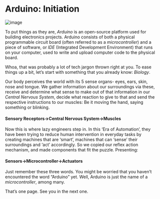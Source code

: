 # Arduino: Initiation

![image](https://cdn.sparkfun.com/assets/9/1/e/4/8/515b4656ce395f8a38000000.png) 

To put things as they are, *Arduino* is an open-source platform used for building electronics
projects. Arduino consists of both a physical programmable circuit board (often referred to as a
*microcontroller*) and a piece of software, or *IDE* (Integrated Development Environment) that runs
on your computer, used to write and upload computer code to the physical board.


Whoa, that was probably a lot of tech jargon thrown right at you. To ease things up a bit,
let’s start with something that you already know: *Biology*.


Our body perceives the world with its 5 sense organs- eyes, ears, skin, nose and tongue. We
gather information about our surroundings via these, receive and determine what sense to make
out of that information in our *Central Nervous System*, decide what reaction to give to that and
send the respective instructions to our muscles: Be it moving the hand, saying something or
blinking.


#### Sensory Receptors→Central Nervous System→Muscles


Now this is where lazy engineers step in. In this ‘Era of Automation’, they have been
trying to reduce human intervention in everyday tasks by creating machines that are ‘smart’,
machines that can ‘sense’ their surroundings and ‘act’ accordingly. So we copied our reflex
action mechanism, and made components that fit the puzzle. Presenting:


#### Sensors→Microcontroller→Actuators


Just remember these three words. You might be worried that you haven’t encountered the word
“Arduino” yet. Well, Arduino is just the name of a *microcontroller*, among many.


That’s one page. See you in the next one.

